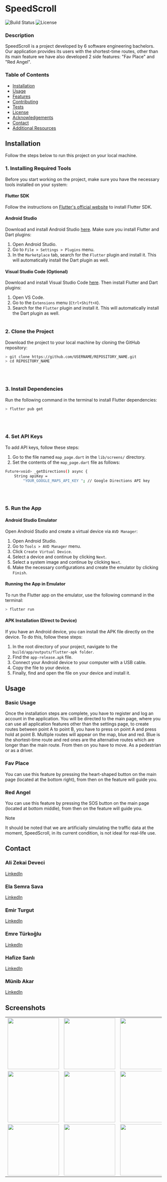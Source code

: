 # SpeedScroll

![Build Status](https://img.shields.io/badge/build-1.0-brightgreen) ![License](https://img.shields.io/badge/license-N/A-blue.svg)

### Description
SpeedScroll is a project developed by 6 software engineering bachelors.
Our application provides its users with the shortest-time routes,
other than its main feature we have also developed 2 side features:
"Fav Place" and "Red Angel".

### Table of Contents
- [Installation](#installation)
- [Usage](#usage)
- [Features](#features)
- [Contributing](#contributing)
- [Tests](#tests)
- [License](#license)
- [Acknowledgements](#acknowledgements)
- [Contact](#contact)
- [Additional Resources](#additional-resources)

## Installation
Follow the steps below to run this project on your local machine.
### 1. Installing Required Tools
Before you start working on the project, make sure you have the necessary tools installed on your system:
#### Flutter SDK
Follow the instructions on [Flutter's official website](https://flutter.dev/docs/get-started/install) to install Flutter SDK.
#### Android Studio
Download and install Android Studio [here](https://developer.android.com/studio). Make sure you install Flutter and Dart plugins:
1. Open Android Studio.
2. Go to `File > Settings > Plugins` menu.
3. In the `Marketplace` tab, search for the `Flutter` plugin and install it. This will automatically install the Dart plugin as well.
#### Visual Studio Code (Optional)
Download and install Visual Studio Code [here](https://code.visualstudio.com/). Then install Flutter and Dart plugins:
1. Open VS Code.
2. Go to the `Extensions` menu (`Ctrl+Shift+X`).
3. Search for the `Flutter` plugin and install it. This will automatically install the Dart plugin as well.
   <br/>
   <br/>
   
### 2. Clone the Project
Download the project to your local machine by cloning the GitHub repository:
```bash
> git clone https://github.com/USERNAME/REPOSITORY_NAME.git
> cd REPOSITORY_NAME
```

<br/>
<br/>

### 3. Install Dependencies
Run the following command in the terminal to install Flutter dependencies:
```bash
> flutter pub get
```

<br/>
<br/>

### 4. Set API Keys
To add API keys, follow these steps:
1. Go to the file named `map_page.dart` in the `lib/screens/` directory.
2. Set the contents of the `map_page.dart` file as follows:
```bash
Future<void> _getDirections() async {
    String apiKey =
        "YOUR_GOOGLE_MAPS_API_KEY "; // Google Directions API key
```

<br/>
<br/>

### 5. Run the App
#### Android Studio Emulator
Open Android Studio and create a virtual device via `AVD Manager`:
1. Open Android Studio.
2. Go to `Tools > AVD Manager` menu.
3. Click `Create Virtual Device`.
4. Select a device and continue by clicking `Next`.
5. Select a system image and continue by clicking `Next`.
6. Make the necessary configurations and create the emulator by clicking `Finish`.
#### Running the App in Emulator
To run the Flutter app on the emulator, use the following command in the terminal:
```bash
> flutter run
```

#### APK Installation (Direct to Device)
If you have an Android device, you can install the APK file directly on the device. To do this, follow these steps:
1. In the root directory of your project, navigate to the `build/app/outputs/flutter-apk folder`.
2. Find the `app-release.apk` file.
3. Connect your Android device to your computer with a USB cable.
4. Copy the file to your device.
5. Finally, find and open the file on your device and install it.

## Usage
### Basic Usage
Once the installation steps are complete, you have to register and log an account in the application.
You will be directed to the main page, where you can use all application features other than the settings page,
to create routes between point A to point B, you have to press on point A and press hold at point B.
Multiple routes will appear on the map, blue and red. Blue is the shortest-time route and red ones are the alternative routes which are longer than the main route.
From then on you have to move. As a pedestrian or as a driver.
### Fav Place
You can use this feature by pressing the heart-shaped button on the main page (located at the bottom right),
from then on the feature will guide you.
### Red Angel
You can use this feature by pressing the SOS button on the main page (located at bottom middle),
from then on the feature will guide you.
> [!NOTE]
> It should be noted that we are artificially simulating the traffic data at the moment,
> SpeedScroll, in its current condition, is not ideal for real-life use.  
## Contact

### Ali Zekai Deveci
[LinkedIn](https://www.linkedin.com/in/alizekaid?utm_source=share&utm_campaign=share_via&utm_content=profile&utm_medium=android_app)

### Ela Semra Sava
[LinkedIn](https://www.linkedin.com/in/elasemrasava?utm_source=share&utm_campaign=share_via&utm_content=profile&utm_medium=android_app)

### Emir Turgut
[LinkedIn](https://www.linkedin.com/in/emir-turgut?utm_source=share&utm_campaign=share_via&utm_content=profile&utm_medium=android_app)

### Emre Türkoğlu
[LinkedIn](https://www.linkedin.com/in/emre-t%C3%BCrko%C4%9Flu-53601b280?utm_source=share&utm_campaign=share_via&utm_content=profile&utm_medium=android_app)

### Hafize Sanlı
[LinkedIn](https://www.linkedin.com/in/hafize-sanl%C4%B1-51101a280?utm_source=share&utm_campaign=share_via&utm_content=profile&utm_medium=android_app)

### Münib Akar
[LinkedIn](https://www.linkedin.com/in/m%C3%BCnibakar?utm_source=share&utm_campaign=share_via&utm_content=profile&utm_medium=android_app)

## Screenshots

<table>
  <tr>
    <td><img src="readmess/welcome1.png" width="165"></td>
    <td><img src="readmess/register1.png" width="165"></td>
    <td><img src="readmess/register2.png" width="165"></td>
    <td><img src="readmess/register3.png" width="165"></td>
    <td><img src="readmess/register4.png" width="165"></td>    
  </tr>
  <tr>
    <td><img src="readmess/register5.png" width="165"></td>
    <td><img src="readmess/main1.png" width="165"></td>
    <td><img src="readmess/route.png" width="165"></td>
    <td><img src="readmess/settings1.png" width="165"></td>
    <td><img src="readmess/reset1.png" width="165"></td>
  </tr>
  <tr>
    <td><img src="readmess/fav1.png" width="165"></td>
    <td><img src="readmess/fav2.png" width="165"></td>
    <td><img src="readmess/fav3.png" width="165"></td>
    <td><img src="readmess/sos1.png" width="165"></td>
    <td><img src="readmess/sos2.png" width="165"></td>
  </tr>
</table>
